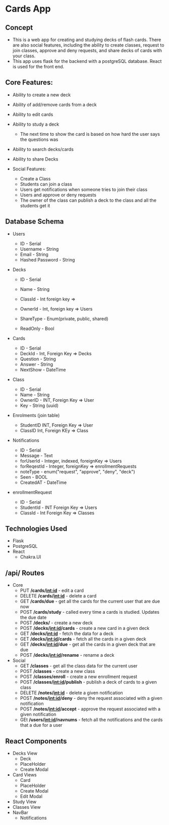 # Cards App

## Concept 

- This is a web app for creating and studying decks of flash cards. There are also social features, including the ability to create classes, request to join classes, approve and deny requests, and share decks of cards with your class. 
- This app uses flask for the backend with a postgreSQL database. React is used for the front end. 


## Core Features:
- Ability to create a new deck
- Ability of add/remove cards from a deck
- Ability to edit cards
- Ability to study a deck
    - The next time to show the card is based on how hard the user says the questions was
- Ability to search decks/cards
- Ability to share Decks

- Social Features:
    - Create a Class
    - Students can join a class
    - Users get notifications when someone tries to join their class
    - Users and approve or deny requests
    - The owner of the class can publish a deck to the class and all the students get it



## Database Schema
- Users
    - ID - Serial
    - Username - String
    - Email - String
    - Hashed Password - String

- Decks
    - ID - Serial
    - Name - String
    - ClassId - Int foreign key => 
    
    - OwnerId - Int, foreign key => Users
    - ShareType - Enum(private, public, shared)
    - ReadOnly - Bool

- Cards
    - ID - Serial
    - DeckId - Int, Foreign Key => Decks
    - Question - String
    - Answer - String
    - NextShow - DateTime

- Class
    - ID - Serial
    - Name - String
    - OwnerID - INT, Foreign Key => User
    - Key - String (uuid)

- Enrolments (join table)
    - StudentID INT, Foreign Key => User
    - ClassID Int, Foreign KEy => Class

- Notifications
    - ID - Serial
    - Message - Text
    - forUserId - Integer, indexed, foreignKey => Users
    - forReqestId - Integer, foreignKey => enrollmentRequests
    - noteType - enum("request", "approve", "deny", "deck")
    - Seen - BOOL
    - CreatedAT - DateTime

- enrollmentRequest
    - ID - Serial
    - StudentId - INT Foreign Key => Users
    - ClassId - Int Foreign Key => Classes

## Technologies Used
- Flask
- PostgreSQL
- React
    - Chakra.UI

## /api/ Routes
- Core
    - PUT <b>/cards/<int:id></b> - edit a card
    - DELETE <b>/cards/<int:id></b> - delete a card
    - GET <b>/cards/due</b> - get all the cards for the current user that are due now
    - POST <b>/cards/study</b> - called every time a cards is studied. Updates the due date
    - POST <b>/decks/</b> - create a new deck
    - POST <b>/decks/<int:id>/cards</b> - create a new card in a given deck
    - GET <b>/decks/<int:id></b> - fetch the data for a deck
    - GET <b>/decks/<int:id>/cards</b> - fetch all the cards in a given deck
    - GET <b>/decks/<int:id>/due</b> - get all the cards in a given deck that are due
    - POST <b>/decks/<int:id>/rename</b> - rename a deck
- Social
    - GET <b>/classes</b> - get all the class data for the current user
    - POST <b>/classes</b> - create a new class
    - POST <b>/classes/enroll</b> - create a new enrollment request
    - POST <b>/classes/<int:id>/publish</b> - publish a deck of cards to a given class
    - DELETE <b>/notes/<int:id></b> - delete a given notification
    - POST <b>/notes/<int:id>/deny</b> - deny the request associated with a given notification
    - POST <b>/notes/<int:id>/accept</b> - approve the request associated with a given notification
    - GEt <b>/users/<int:id>/navnums</b> - fetch all the notifications and the cards that a due for a user
    



## React Components
- Decks View
    - Deck
    - PlaceHolder
    - Create Modal
- Card Views
    - Card
    - PlaceHolder
    - Create Modal
    - Edit Modal
 - Study View
 - Classes View
 - NavBar
    - Notifications

